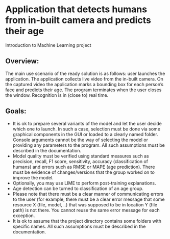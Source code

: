 # Application that detects humans from in-built camera and predicts their age
Introduction to Machine Learning project

<h2>Overview:</h2>
The main use scenario of the ready solution is as follows: user launches the application. The application collects live video from the in-built camera. On the captured video the application marks a bounding box for each person’s face and predicts their age. The program terminates when the user closes the window. Recognition is in (close to) real time.

<h2>Goals:</h2>
<ul>
  <li>It is ok to prepare several variants of the model and let the user decide which one to launch. In such a case, selection must be done via some graphical components in the GUI or loaded to a clearly named folder. Console arguments cannot be the way of selecting the model or providing any parameters to the program. All such assumptions must be described in the documentation.</li>
  <li>Model quality must be verified using standard measures such as precision, recall, F1 score, sensitivity, accuracy (classification of humans) and errors such as RMSE or MAPE (age prediction). There must be evidence of changes/versions that the group worked on to improve the model.</li>
  <li>Optionally, you may use LIME to perform post-training explanations.</li>
  <li>Age detection can be turned to classification of an age group.</li>
  <li>Please note that there must be a clear manner of communicating errors to the user
(for example, there must be a clear error message that some resource X (file, model, ..) that was supposed to be in location Y (file path) is not there. You cannot reuse the same error message for each exception.</li>
  <li>It is ok to assume that the project directory contains some folders with specific names. All such assumptions must be described in the documentation.</li>
</ul>

